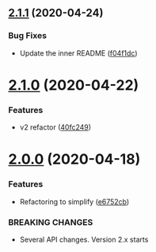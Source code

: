 ## [2.1.1](https://github.com/adrenak/tork/compare/v2.1.0...v2.1.1) (2020-04-24)


### Bug Fixes

* Update the inner README ([f04f1dc](https://github.com/adrenak/tork/commit/f04f1dc2bc0593fe8b024ce5094c299feb008f58))

# [2.1.0](https://github.com/adrenak/tork/compare/v2.0.0...v2.1.0) (2020-04-22)


### Features

* v2 refactor ([40fc249](https://github.com/adrenak/tork/commit/40fc249d34c04aabfba4396219b03a301bdcf028))

# [2.0.0](https://github.com/adrenak/Tork/compare/v1.0.0...v2.0.0) (2020-04-18)


### Features

* Refactoring to simplify ([e6752cb](https://github.com/adrenak/Tork/commit/e6752cb86df676ba904b16153b02bb15f0f60b2b))


### BREAKING CHANGES

* Several API changes. Version 2.x starts
